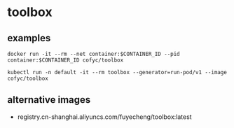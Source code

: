 # toolbox

## examples

```
docker run -it --rm --net container:$CONTAINER_ID --pid container:$CONTAINER_ID cofyc/toolbox
```

```
kubectl run -n default -it --rm toolbox --generator=run-pod/v1 --image cofyc/toolbox
```

## alternative images

- registry.cn-shanghai.aliyuncs.com/fuyecheng/toolbox:latest

